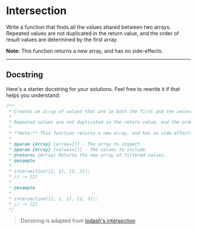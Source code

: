 # Intersection

Write a function that finds all the values shared between two arrays.
Repeated values are not duplicated in the return value, and the order of result values are determined by the first array.

**Note:** This function returns a new array, and has no side-effects.

---

## Docstring

Here's a starter docstring for your solutions. Feel free to rewrite it if that helps you understand:

```js
/**
 * Creates an array of values that are in both the first and the second arrays.
 *
 * Repeated values are not duplicated in the return value, and the order of result values are determined by the first array.
 *
 * **Note:** This function returns a new array, and has no side-effects.
 *
 * @param {Array} [array=[]] - The array to inspect.
 * @param {Array} [values=[]] - The values to include.
 * @returns {Array} Returns the new array of filtered values.
 * @example
 *
 * intersection([2, 1], [2, 3]);
 * // -> [2]
 *
 * @example
 *
 * intersection([2, 1, 2], [2, 3]);
 * // -> [2]
 */
```

> Docstring is adapted from [lodash's intersection](https://github.com/lodash/lodash/blob/4.17.15/lodash.js#L7498)
